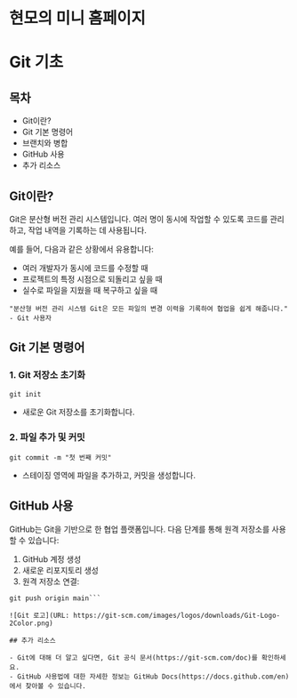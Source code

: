 # 현모의 미니 홈페이지

# Git 기초

## 목차

- Git이란?
- Git 기본 명령어
- 브랜치와 병합
- GitHub 사용
- 추가 리소스

## Git이란?

Git은 분산형 버전 관리 시스템입니다. 여러 명이 동시에 작업할 수 있도록 코드를 관리하고, 작업 내역을 기록하는 데 사용됩니다.

예를 들어, 다음과 같은 상황에서 유용합니다:

- 여러 개발자가 동시에 코드를 수정할 때
- 프로젝트의 특정 시점으로 되돌리고 싶을 때
- 실수로 파일을 지웠을 때 복구하고 싶을 때

`"분산형 버전 관리 시스템 Git은 모든 파일의 변경 이력을 기록하여 협업을 쉽게 해줍니다." - Git 사용자`

## Git 기본 명령어

### 1. Git 저장소 초기화

`git init`

- 새로운 Git 저장소를 초기화합니다.

### 2. 파일 추가 및 커밋

```git add <파일명>
git commit -m "첫 번째 커밋"
```

- 스테이징 영역에 파일을 추가하고, 커밋을 생성합니다.

## GitHub 사용

GitHub는 Git을 기반으로 한 협업 플랫폼입니다. 다음 단계를 통해 원격 저장소를 사용할 수 있습니다:

1. GitHub 계정 생성
2. 새로운 리포지토리 생성
3. 원격 저장소 연결:

````git remote add origin <GitHub 저장소 URL>
git push origin main```

![Git 로고](URL: https://git-scm.com/images/logos/downloads/Git-Logo-2Color.png)

## 추가 리소스

- Git에 대해 더 알고 싶다면, Git 공식 문서(https://git-scm.com/doc)를 확인하세요.
- GitHub 사용법에 대한 자세한 정보는 GitHub Docs(https://docs.github.com/en)에서 찾아볼 수 있습니다.
````
